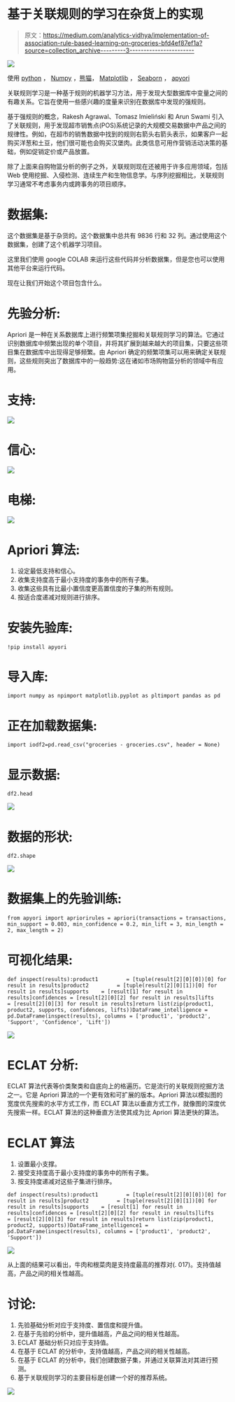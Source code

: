 # 基于关联规则的学习在杂货上的实现

> 原文：<https://medium.com/analytics-vidhya/implementation-of-association-rule-based-learning-on-groceries-bfd4ef87ef1a?source=collection_archive---------3----------------------->

![](img/c50a5d19608cfd9b75f204e64c034e4a.png)

使用 [python](https://www.python.org/) ， [Numpy](https://numpy.org/) ，[熊猫](https://pandas.pydata.org/)， [Matplotlib](https://matplotlib.org/) ， [Seaborn](https://seaborn.pydata.org/) ， [apyori](https://pypi.org/project/apyori/)

关联规则学习是一种基于规则的机器学习方法，用于发现大型数据库中变量之间的有趣关系。它旨在使用一些感兴趣的度量来识别在数据库中发现的强规则。

基于强规则的概念，Rakesh Agrawal、Tomasz Imieliński 和 Arun Swami 引入了关联规则，用于发现超市销售点(POS)系统记录的大规模交易数据中产品之间的规律性。例如，在超市的销售数据中找到的规则右箭头右箭头表示，如果客户一起购买洋葱和土豆，他们很可能也会购买汉堡肉。此类信息可用作营销活动决策的基础，例如促销定价或产品放置。

除了上面来自购物篮分析的例子之外，关联规则现在还被用于许多应用领域，包括 Web 使用挖掘、入侵检测、连续生产和生物信息学。与序列挖掘相比，关联规则学习通常不考虑事务内或跨事务的项目顺序。

# 数据集:

这个数据集是基于杂货的。这个数据集中总共有 9836 行和 32 列。通过使用这个数据集，创建了这个机器学习项目。

这里我们使用 google COLAB 来运行这些代码并分析数据集，但是您也可以使用其他平台来运行代码。

现在让我们开始这个项目包含什么。

# 先验分析:

Apriori 是一种在关系数据库上进行频繁项集挖掘和关联规则学习的算法。它通过识别数据库中频繁出现的单个项目，并将其扩展到越来越大的项目集，只要这些项目集在数据库中出现得足够频繁。由 Apriori 确定的频繁项集可以用来确定关联规则，这些规则突出了数据库中的一般趋势:这在诸如市场购物篮分析的领域中有应用。

# **支持:**

![](img/d18500c782c626699689177e13789a4e.png)

# **信心:**

![](img/640de20aa2e54d1cbe31b6d7a56bc521.png)

# **电梯:**

![](img/c3fb463167405ec5a52b86245bed7963.png)

# **Apriori 算法:**

1.  设定最低支持和信心。
2.  收集支持度高于最小支持度的事务中的所有子集。
3.  收集这些具有比最小置信度更高置信度的子集的所有规则。
4.  按适合度递减对规则进行排序。

# **安装先验库:**

```
!pip install apyori
```

# 导入库:

```
import numpy as npimport matplotlib.pyplot as pltimport pandas as pd
```

# 正在加载数据集:

```
import iodf2=pd.read_csv("groceries - groceries.csv", header = None)
```

# 显示数据:

```
df2.head
```

![](img/ecc48a176e8bed62782a65f6dae5b96c.png)

# 数据的形状:

```
df2.shape
```

![](img/908e1cdb1e579b6e77cda66fb4e41bb9.png)

# 数据集上的先验训练:

```
from apyori import apriorirules = apriori(transactions = transactions, min_support = 0.003, min_confidence = 0.2, min_lift = 3, min_length = 2, max_length = 2)
```

# 可视化结果:

```
def inspect(results):product1         = [tuple(result[2][0][0])[0] for result in results]product2         = [tuple(result[2][0][1])[0] for result in results]supports    = [result[1] for result in results]confidences = [result[2][0][2] for result in results]lifts       = [result[2][0][3] for result in results]return list(zip(product1, product2, supports, confidences, lifts))DataFrame_intelligence = pd.DataFrame(inspect(results), columns = ['product1', 'product2', 'Support', 'Confidence', 'Lift'])
```

![](img/e4fe43f4880a694ee3d9ea6270fd4a9e.png)

# ECLAT 分析:

ECLAT 算法代表等价类聚类和自底向上的格遍历。它是流行的关联规则挖掘方法之一。它是 Apriori 算法的一个更有效和可扩展的版本。Apriori 算法以模拟图的宽度优先搜索的水平方式工作，而 ECLAT 算法以垂直方式工作，就像图的深度优先搜索一样。ECLAT 算法的这种垂直方法使其成为比 Apriori 算法更快的算法。

# ECLAT 算法

1.  设置最小支撑。
2.  接受支持度高于最小支持度的事务中的所有子集。
3.  按支持度递减对这些子集进行排序。

```
def inspect(results):product1         = [tuple(result[2][0][0])[0] for result in results]product2         = [tuple(result[2][0][1])[0] for result in results]supports    = [result[1] for result in results]confidences = [result[2][0][2] for result in results]lifts       = [result[2][0][3] for result in results]return list(zip(product1, product2, supports))DataFrame_intelligence1 = pd.DataFrame(inspect(results), columns = ['product1', 'product2', 'Support'])
```

![](img/b757efbac3a6e3b093906b065834ba3f.png)

从上面的结果可以看出，牛肉和根菜肉是支持度最高的推荐对(. 017)。支持值越高，产品之间的相关性越高。

# **讨论:**

1.  先验基础分析对应于支持度、置信度和提升值。
2.  在基于先验的分析中，提升值越高，产品之间的相关性越高。
3.  ECLAT 基础分析只对应于支持值。
4.  在基于 ECLAT 的分析中，支持值越高，产品之间的相关性越高。
5.  在基于 ECLAT 的分析中，我们创建数据子集，并通过关联算法对其进行预测。
6.  基于关联规则学习的主要目标是创建一个好的推荐系统。

![](img/8f5e0d98b125552271be60624555ed3c.png)